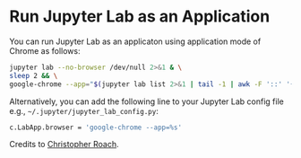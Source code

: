 # Run Jupyter Lab as an Application

You can run Jupyter Lab as an applicaton using application mode of Chrome as follows:

```bash
jupyter lab --no-browser /dev/null 2>&1 & \
sleep 2 && \
google-chrome --app="$(jupyter lab list 2>&1 | tail -1 | awk -F '::' '{print $1}')"
```

Alternatively, you can add the following line to your Jupyter Lab config file
e.g., `~/.jupyter/jupyter_lab_config.py`:

```bash
c.LabApp.browser = 'google-chrome --app=%s'
```

Credits to [Christopher Roach](http://christopherroach.com/articles/jupyterlab-desktop-app/).
